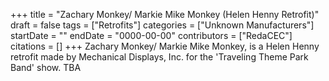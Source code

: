 +++
title = "Zachary Monkey/ Markie Mike Monkey (Helen Henny Retrofit)"
draft = false
tags = ["Retrofits"]
categories = ["Unknown Manufacturers"]
startDate = ""
endDate = "0000-00-00"
contributors = ["RedaCEC"]
citations = []
+++
Zachary Monkey/ Markie Mike Monkey, is a Helen Henny retrofit made by Mechanical Displays, Inc. for the 'Traveling Theme Park Band' show.
TBA
